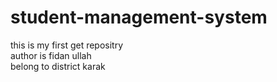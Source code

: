 # student-management-system
this is my first get repositry
<br>
author is fidan ullah 
<br>
belong to district karak
